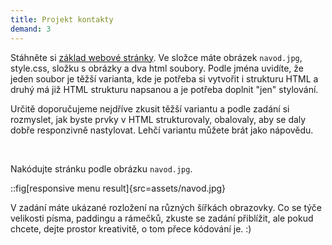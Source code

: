 ```yaml
---
title: Projekt kontakty
demand: 3
---
```


Stáhněte si [základ webové stránky](assets/zadani-kontakty.zip). Ve složce máte obrázek `navod.jpg`, style.css, složku s obrázky a dva html soubory. Podle jména uvidíte, že jeden soubor je těžší varianta, kde je potřeba si vytvořit i strukturu HTML a druhý má již HTML strukturu napsanou a je potřeba doplnit "jen" stylování.

Určitě doporučujeme nejdříve zkusit těžší variantu a podle zadání si rozmyslet, jak byste prvky v HTML strukturovaly, obalovaly, aby se daly dobře responzivně nastylovat. Lehčí variantu můžete brát jako nápovědu.

<br/>

Nakódujte stránku podle obrázku `navod.jpg`.

::fig[responsive menu result]{src=assets/navod.jpg}

V zadání máte ukázané rozložení na různých šířkách obrazovky. Co se týče velikosti písma, paddingu a rámečků, zkuste se zadání přiblížit, ale pokud chcete, dejte prostor kreativitě, o tom přece kódování je. :)

